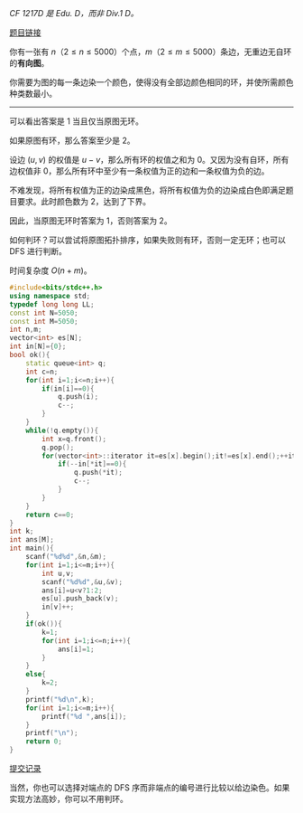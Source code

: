 _CF 1217D 是 Edu. D，而非 Div.1 D。_

[题目链接](https://codeforces.com/contest/1217/problem/D)

你有一张有 $n$（$2\le n \le 5000$）个点，$m$（$2\le m \le 5000$）条边，无重边无自环的**有向图**。

你需要为图的每一条边染一个颜色，使得没有全部边颜色相同的环，并使所需颜色种类数最小。

---

<fold-block title="题解" nocopy>

可以看出答案是 $1$ 当且仅当原图无环。

如果原图有环，那么答案至少是 $2$。

设边 $(u,v)$ 的权值是 $u-v$，那么所有环的权值之和为 $0$。又因为没有自环，所有边权值非 $0$，那么所有环中至少有一条权值为正的边和一条权值为负的边。

不难发现，将所有权值为正的边染成黑色，将所有权值为负的边染成白色即满足题目要求。此时颜色数为 $2$，达到了下界。

因此，当原图无环时答案为 $1$，否则答案为 $2$。

如何判环？可以尝试将原图拓扑排序，如果失败则有环，否则一定无环；也可以 DFS 进行判断。

时间复杂度 $O(n+m)$。

```cpp
#include<bits/stdc++.h>
using namespace std;
typedef long long LL;
const int N=5050;
const int M=5050;
int n,m;
vector<int> es[N];
int in[N]={0};
bool ok(){
	static queue<int> q;
	int c=n;
	for(int i=1;i<=n;i++){
		if(in[i]==0){
			q.push(i);
			c--;
		}
	}
	while(!q.empty()){
		int x=q.front();
		q.pop();
		for(vector<int>::iterator it=es[x].begin();it!=es[x].end();++it){
			if(--in[*it]==0){
				q.push(*it);
				c--;
			}
		}
	}
	return c==0;
}
int k;
int ans[M];
int main(){
	scanf("%d%d",&n,&m);
	for(int i=1;i<=m;i++){
		int u,v;
		scanf("%d%d",&u,&v);
		ans[i]=u<v?1:2;
		es[u].push_back(v);
		in[v]++;
	}
	if(ok()){
		k=1;
		for(int i=1;i<=n;i++){
			ans[i]=1;
		}
	}
	else{
		k=2;
	}
	printf("%d\n",k);
	for(int i=1;i<=m;i++){
		printf("%d ",ans[i]);
	}
	printf("\n");
	return 0;
}
```

[提交记录](https://codeforces.com/contest/1217/submission/60590665)

当然，你也可以选择对端点的 DFS 序而非端点的编号进行比较以给边染色。如果实现方法高妙，你可以不用判环。

</fold-block>